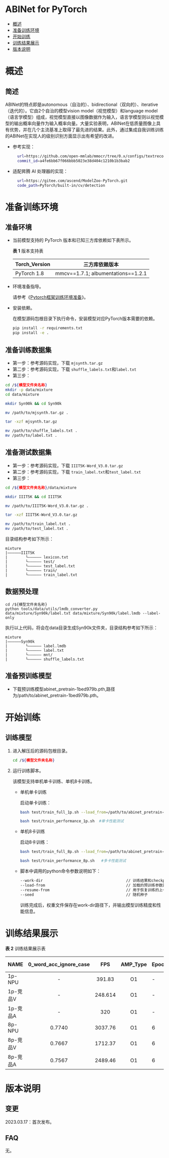# ABINet for PyTorch

-   [概述](#1)
-   [准备训练环境](#2)
-   [开始训练](#3)
-   [训练结果展示](#4)
-   [版本说明](#5)

# 概述

## 简述

ABINet的特点即是autonomous（自治的）、bidirectional（双向的）、iterative（迭代的）。它由2个自治的模型vision model（视觉模型）和language model（语言学模型）组成，视觉模型直接以图像数据作为输入，语言学模型则以视觉模型的输出概率向量作为输入概率向量。大量实验表明，ABINet在低质量图像上具有优势，并在几个主流基准上取得了最先进的结果。此外，通过集成自我训练训练的ABINet在实现人的级别识别方面显示出有希望的改进。
- 参考实现：
  
  ```bash
    url=https://github.com/open-mmlab/mmocr/tree/0.x/configs/textrecog/abinet
    commit_id=a4fe6bb67f066bbb5023e38d404c1210b1b3bab2
  ```

- 适配昇腾 AI 处理器的实现：

  ```bash
    url=https://gitee.com/ascend/ModelZoo-PyTorch.git
    code_path=PyTorch/built-in/cv/detection
  ```

# 准备训练环境

## 准备环境

- 当前模型支持的 PyTorch 版本和已知三方库依赖如下表所示。

  ****表 1**** 版本支持表

  | Torch_Version     | 三方库依赖版本 
  | --------          |:---------:
  | PyTorch 1.8       |  mmcv==1.7.1; albumentations==1.2.1

- 环境准备指导。

  请参考《[Pytorch框架训练环境准备](https://www.hiascend.com/document/detail/zh/ModelZoo/pytorchframework/ptes)》。

- 安装依赖。

  在模型源码包根目录下执行命令，安装模型对应PyTorch版本需要的依赖。

  ```bash
  pip install -r requirements.txt
  pip install -e .
  ```
  
## 准备训练数据集

- 第一步：参考源码实现，下载 `mjsynth.tar.gz`
- 第二步：参考源码实现，下载 `shuffle_labels.txt`和`label.txt`
- 第三步：

```bash
cd /${模型文件夹名称}
mkdir -p data/mixture
cd data/mixture

mkdir Syn90k && cd Syn90k

mv /path/to/mjsynth.tar.gz .

tar -xzf mjsynth.tar.gz

mv /path/to/shuffle_labels.txt .
mv /path/to/label.txt .
```

## 准备测试数据集

- 第一步：参考源码实现，下载 `IIIT5K-Word_V3.0.tar.gz`
- 第二步：参考源码实现，下载 `train_label.txt`和`test_label.txt`
- 第三步：

```bash
cd /${模型文件夹名称}/data/mixture

mkdir IIIT5K && cd IIIT5K

mv /path/to/IIIT5K-Word_V3.0.tar.gz .

tar -xzf IIIT5K-Word_V3.0.tar.gz

mv /path/to/train_label.txt .
mv /path/to/test_label.txt .
```
目录结构参考如下所示：

   ```
   mixture
   |——————IIIT5K
   |        └—————— lexicon.txt
   |        └—————— test/
   |        └—————— test_label.txt
   |        └—————— train/
   |        └—————— train_label.txt
   ```

## 数据预处理

```
cd /${模型文件夹名称}
python tools/data/utils/lmdb_converter.py data/mixture/Syn90k/label.txt data/mixture/Syn90k/label.lmdb --label-only
```
执行以上代码，将会在data目录生成Syn90k文件夹，目录结构参考如下所示：

   ```
   mixture
   |——————Syn90k
   |        └—————— label.lmdb
   |        └—————— label.txt
   |        └—————— mnt/
   |        └—————— shuffle_labels.txt
   ```

## 准备预训练模型
- 下载预训练模型abinet_pretrain-1bed979b.pth,路径为/path/to/abinet_pretrain-1bed979b.pth。

# 开始训练

## 训练模型

1. 进入解压后的源码包根目录。

   ```bash
   cd /${模型文件夹名称} 
   ```

2. 运行训练脚本。

   该模型支持单机单卡训练、单机8卡训练。

   + 单机单卡训练

     启动单卡训练：

     ```bash
     bash test/train_full_1p.sh --load_from=/path/to/abinet_pretrain-1bed979b.pth    #单卡训练
     
     bash test/train_performance_1p.sh  #单卡性能测试
     ```
   
   + 单机8卡训练
   
     启动8卡训练：
   
     ```bash
     bash test/train_full_8p.sh --load_from=/path/to/abinet_pretrain-1bed979b.pth   #多卡训练
     
     bash test/train_performance_8p.sh   #多卡性能测试
     ```
     
     
   + 脚本中调用的python命令参数说明如下：
     
      ```bash
      --work-dir                                     // 训练结果和checkpoint保存路径
      --load-from                                    // 加载的预训练参数路径
      --resume-from                                  // 用于恢复训练的上一次训练保存的参数路径
      --seed                                         // 随机种子
     ```
     训练完成后，权重文件保存在work-dir路径下，并输出模型训练精度和性能信息。
     

# 训练结果展示

**表 2**  训练结果展示表

| NAME   | 0_word_acc_ignore_case |   FPS   | AMP_Type | Epochs | Batch Size |
|--------|:----------------------:|:-------:| :------: | ------ | ---------- | 
| 1p-NPU |           -            | 391.83  |    O1    | -      | 192         |
| 1p-竞品V |           -            | 248.614 |    O1    | -      | 192         |
| 1p-竞品A |           -            |   320   |    O1    | -      | 192         |
| 8p-NPU |         0.7740         | 3037.76 |    O1    | 6     | 1536         |
| 8p-竞品V |         0.7667         | 1712.37 |    O1    | 6      | 1536         |
| 8p-竞品A |         0.7567         | 2489.46 |    O1    | 6      | 1536         |



# 版本说明

## 变更

2023.03.17：首次发布。
## FAQ
无。
